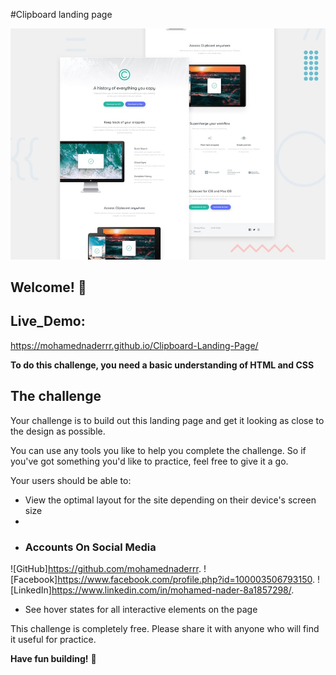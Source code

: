 #Clipboard landing page

![Design preview for the Clipboard landing page coding challenge](./design/desktop-preview.jpg)

## Welcome! 👋

## Live_Demo:
https://mohamednaderrr.github.io/Clipboard-Landing-Page/

**To do this challenge, you need a basic understanding of HTML and CSS**

## The challenge

Your challenge is to build out this landing page and get it looking as close to the design as possible.

You can use any tools you like to help you complete the challenge. So if you've got something you'd like to practice, feel free to give it a go.

Your users should be able to: 

- View the optimal layout for the site depending on their device's screen size
- 
- ### Accounts On Social Media
![GitHub]https://github.com/mohamednaderrr.
![Facebook]https://www.facebook.com/profile.php?id=100003506793150.
![LinkedIn]https://www.linkedin.com/in/mohamed-nader-8a1857298/.
- See hover states for all interactive elements on the page



This challenge is completely free. Please share it with anyone who will find it useful for practice.

**Have fun building!** 🚀
